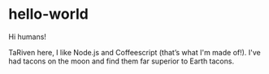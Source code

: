 # hello-world

Hi humans!

TaRiven here, I like Node.js and Coffeescript (that’s what I'm made of!).
I've had tacons on the moon and find them far superior to Earth tacons.
